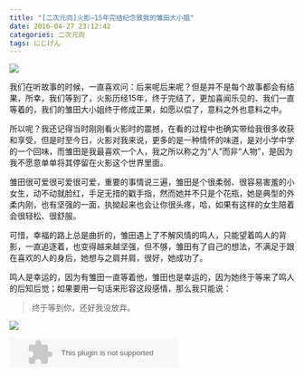 ```yaml
---
title: "[二次元向]火影—15年完结纪念致我的雏田大小姐"
date: 2016-04-27 23:12:42
categories: 二次元向
tags: にじげん
---
```

![](/img/pics/2016-04-27/3.png)

<!--more-->

我们在听故事的时候，一直喜欢问：后来呢后来呢？但是并不是每个故事都会有结果，所幸，我们等到了，火影历经15年，终于完结了，更加喜闻乐见的、我们一直等着的，我们的雏田大小姐终于修成正果，如愿以偿了，意料之外也意料之中。  

所以呢？我还记得当时刚刚看火影时的震撼，在看的过程中也确实带给我很多收获和享受，但是时至今日，火影对我来说，更多的是一种情怀的味道，是对小学中学的一个回味，而雏田是我最喜欢一个人，我之所以称之为“人”而非“人物”，是因为我不愿意单单将其停留在火影这个世界里面。

雏田很可爱很可爱很可爱，重要的事情说三遍，雏田是个很柔弱、很容易害羞的小女生，动不动就脸红，手足无措的戳手指，然而她并不只是个花瓶，她是典型的外柔内刚，也有坚强的一面，执拗起来也会让你很头疼，哈，如果有这样的女生陪着会很轻松、很舒服。

可惜，幸福的路上总是曲折的，雏田遇上了不解风情的鸣人，只能望着鸣人的背影，一直追逐着，也变得越来越坚强，但不够，雏田有了自己的想法，不满足于跟在喜欢的人的身后，她想与之肩并肩，很好，她成功了。

鸣人是幸运的，因为有雏田一直等着他，雏田也是幸运的，因为她终于等来了鸣人的后知后觉；如果要用一句话来形容这段感情，那么我只能说：

>终于等到你，还好我没放弃。

![](/img/pics/2016-04-27/1.jpg)

<embed src="http://music.163.com/style/swf/widget.swf?sid=27836179&type=2&auto=1&width=278&height=32" width="298" height="52"  allowNetworking="all"></embed>



